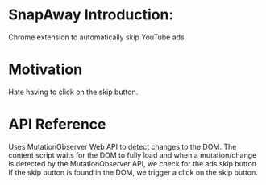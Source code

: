 # SnapAway Introduction:

Chrome extension to automatically skip YouTube ads.

# Motivation

Hate having to click on the skip button.

# API Reference

Uses MutationObserver Web API to detect changes to the DOM. The content script waits for the DOM to fully load and when a mutation/change is detected by the MutationObserver API, we check for the ads skip button. If the skip button is found in the DOM, we trigger a click on the skip button.
